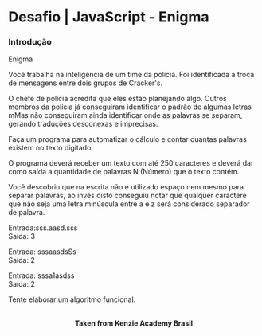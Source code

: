<h1>Desafio | JavaScript - Enigma</h1>

<h3>Introdução</h3>
Enigma

Você trabalha na inteligência de um time da polícia. Foi identificada a troca de mensagens entre dois grupos de Cracker's.

O chefe de polícia acredita que eles estão planejando algo. Outros membros da polícia já conseguiram identificar o padrão de algumas letras mMas não conseguiram ainda identificar onde as palavras se separam, gerando traduções desconexas e imprecisas.

Faça um programa para automatizar o cálculo e contar quantas palavras existem no texto digitado.

O programa deverá receber um texto com até 250 caracteres e deverá dar como saída a quantidade de palavras N (Número) que o texto contém.

Você descobriu que na escrita não é utilizado espaço nem mesmo para separar palavras, ao invés disto conseguiu notar que qualquer caractere que não seja uma letra minúscula entre a e z será considerado separador de palavra.

Entrada:⁠sss.aasd.sss  
Saída: 3

Entrada: sssaasdsSs  
Saída: 2

Entrada: sssa1asdss  
Saída: 2


⁠Tente elaborar um algoritmo funcional.
<br>
<br>

<p align="center"><b>Taken from Kenzie Academy Brasil</b></p>
